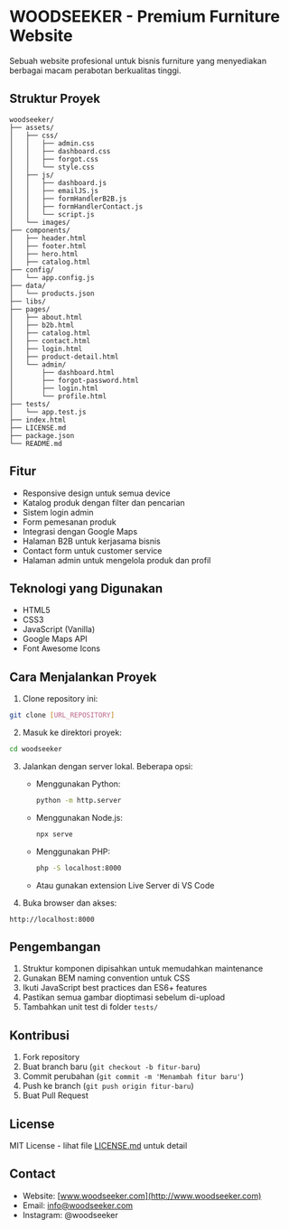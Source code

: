 # WOODSEEKER - Premium Furniture Website

Sebuah website profesional untuk bisnis furniture yang menyediakan berbagai macam perabotan berkualitas tinggi.

## Struktur Proyek

```
woodseeker/
├── assets/
│   ├── css/
│   │   ├── admin.css
│   │   ├── dashboard.css
│   │   ├── forgot.css
│   │   └── style.css
│   ├── js/
│   │   ├── dashboard.js
│   │   ├── emailJS.js
│   │   ├── formHandlerB2B.js
│   │   ├── formHandlerContact.js
│   │   └── script.js
│   └── images/
├── components/
│   ├── header.html
│   ├── footer.html
│   ├── hero.html
│   ├── catalog.html
├── config/
│   └── app.config.js
├── data/
│   └── products.json
├── libs/
├── pages/
│   ├── about.html
│   ├── b2b.html
│   ├── catalog.html
│   ├── contact.html
│   ├── login.html
│   ├── product-detail.html
│   └── admin/
│       ├── dashboard.html
│       ├── forgot-password.html
│       ├── login.html
│       └── profile.html
├── tests/
│   └── app.test.js
├── index.html
├── LICENSE.md
├── package.json
└── README.md
```

## Fitur

- Responsive design untuk semua device
- Katalog produk dengan filter dan pencarian
- Sistem login admin
- Form pemesanan produk
- Integrasi dengan Google Maps
- Halaman B2B untuk kerjasama bisnis
- Contact form untuk customer service
- Halaman admin untuk mengelola produk dan profil

## Teknologi yang Digunakan

- HTML5
- CSS3
- JavaScript (Vanilla)
- Google Maps API
- Font Awesome Icons

## Cara Menjalankan Proyek

1. Clone repository ini:
```bash
git clone [URL_REPOSITORY]
```

2. Masuk ke direktori proyek:
```bash
cd woodseeker
```

3. Jalankan dengan server lokal. Beberapa opsi:
   - Menggunakan Python:
     ```bash
     python -m http.server
     ```
   - Menggunakan Node.js:
     ```bash
     npx serve
     ```
   - Menggunakan PHP:
     ```bash
     php -S localhost:8000
     ```
   - Atau gunakan extension Live Server di VS Code

4. Buka browser dan akses:
```
http://localhost:8000
```

## Pengembangan

1. Struktur komponen dipisahkan untuk memudahkan maintenance
2. Gunakan BEM naming convention untuk CSS
3. Ikuti JavaScript best practices dan ES6+ features
4. Pastikan semua gambar dioptimasi sebelum di-upload
5. Tambahkan unit test di folder `tests/`

## Kontribusi

1. Fork repository
2. Buat branch baru (`git checkout -b fitur-baru`)
3. Commit perubahan (`git commit -m 'Menambah fitur baru'`)
4. Push ke branch (`git push origin fitur-baru`)
5. Buat Pull Request

## License

MIT License - lihat file [LICENSE.md](LICENSE.md) untuk detail

## Contact

- Website: [www.woodseeker.com](http://www.woodseeker.com)
- Email: info@woodseeker.com
- Instagram: @woodseeker